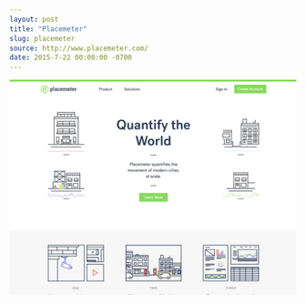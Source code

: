 ```yaml
---
layout: post
title: "Placemeter"
slug: placemeter
source: http://www.placemeter.com/
date: 2015-7-22 00:00:00 -0700
---
```


<img src="/assets/img/screenshots/placemeter.jpg">
